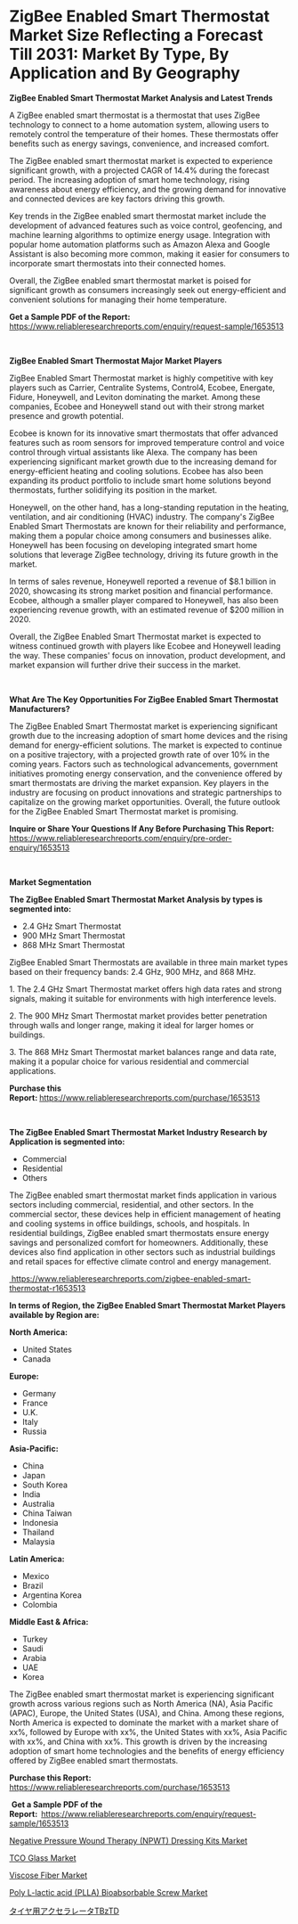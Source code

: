 <p><h1>ZigBee Enabled Smart Thermostat Market Size Reflecting a Forecast Till 2031: Market By Type, By Application and By Geography</h1></p><p><strong>ZigBee Enabled Smart Thermostat Market Analysis and Latest Trends</strong></p>
<p><p>A ZigBee enabled smart thermostat is a thermostat that uses ZigBee technology to connect to a home automation system, allowing users to remotely control the temperature of their homes. These thermostats offer benefits such as energy savings, convenience, and increased comfort.</p><p>The ZigBee enabled smart thermostat market is expected to experience significant growth, with a projected CAGR of 14.4% during the forecast period. The increasing adoption of smart home technology, rising awareness about energy efficiency, and the growing demand for innovative and connected devices are key factors driving this growth.</p><p>Key trends in the ZigBee enabled smart thermostat market include the development of advanced features such as voice control, geofencing, and machine learning algorithms to optimize energy usage. Integration with popular home automation platforms such as Amazon Alexa and Google Assistant is also becoming more common, making it easier for consumers to incorporate smart thermostats into their connected homes.</p><p>Overall, the ZigBee enabled smart thermostat market is poised for significant growth as consumers increasingly seek out energy-efficient and convenient solutions for managing their home temperature.</p></p>
<p><strong>Get a Sample PDF of the Report:&nbsp;</strong> <a href="https://www.reliableresearchreports.com/enquiry/request-sample/1653513">https://www.reliableresearchreports.com/enquiry/request-sample/1653513</a></p>
<p>&nbsp;</p>
<p><strong>ZigBee Enabled Smart Thermostat Major Market Players</strong></p>
<p><p>ZigBee Enabled Smart Thermostat market is highly competitive with key players such as Carrier, Centralite Systems, Control4, Ecobee, Energate, Fidure, Honeywell, and Leviton dominating the market. Among these companies, Ecobee and Honeywell stand out with their strong market presence and growth potential.</p><p>Ecobee is known for its innovative smart thermostats that offer advanced features such as room sensors for improved temperature control and voice control through virtual assistants like Alexa. The company has been experiencing significant market growth due to the increasing demand for energy-efficient heating and cooling solutions. Ecobee has also been expanding its product portfolio to include smart home solutions beyond thermostats, further solidifying its position in the market.</p><p>Honeywell, on the other hand, has a long-standing reputation in the heating, ventilation, and air conditioning (HVAC) industry. The company's ZigBee Enabled Smart Thermostats are known for their reliability and performance, making them a popular choice among consumers and businesses alike. Honeywell has been focusing on developing integrated smart home solutions that leverage ZigBee technology, driving its future growth in the market.</p><p>In terms of sales revenue, Honeywell reported a revenue of $8.1 billion in 2020, showcasing its strong market position and financial performance. Ecobee, although a smaller player compared to Honeywell, has also been experiencing revenue growth, with an estimated revenue of $200 million in 2020.</p><p>Overall, the ZigBee Enabled Smart Thermostat market is expected to witness continued growth with players like Ecobee and Honeywell leading the way. These companies' focus on innovation, product development, and market expansion will further drive their success in the market.</p></p>
<p>&nbsp;</p>
<p><strong>What Are The Key Opportunities For ZigBee Enabled Smart Thermostat Manufacturers?</strong></p>
<p><p>The ZigBee Enabled Smart Thermostat market is experiencing significant growth due to the increasing adoption of smart home devices and the rising demand for energy-efficient solutions. The market is expected to continue on a positive trajectory, with a projected growth rate of over 10% in the coming years. Factors such as technological advancements, government initiatives promoting energy conservation, and the convenience offered by smart thermostats are driving the market expansion. Key players in the industry are focusing on product innovations and strategic partnerships to capitalize on the growing market opportunities. Overall, the future outlook for the ZigBee Enabled Smart Thermostat market is promising.</p></p>
<p><strong>Inquire or Share Your Questions If Any Before Purchasing This Report:</strong> <a href="https://www.reliableresearchreports.com/enquiry/pre-order-enquiry/1653513">https://www.reliableresearchreports.com/enquiry/pre-order-enquiry/1653513</a></p>
<p>&nbsp;</p>
<p><strong>Market Segmentation</strong></p>
<p><strong>The ZigBee Enabled Smart Thermostat Market Analysis by types is segmented into:</strong></p>
<p><ul><li>2.4 GHz Smart Thermostat</li><li>900 MHz Smart Thermostat</li><li>868 MHz Smart Thermostat</li></ul></p>
<p><p>ZigBee Enabled Smart Thermostats are available in three main market types based on their frequency bands: 2.4 GHz, 900 MHz, and 868 MHz. </p><p>1. The 2.4 GHz Smart Thermostat market offers high data rates and strong signals, making it suitable for environments with high interference levels.</p><p>2. The 900 MHz Smart Thermostat market provides better penetration through walls and longer range, making it ideal for larger homes or buildings.</p><p>3. The 868 MHz Smart Thermostat market balances range and data rate, making it a popular choice for various residential and commercial applications.</p></p>
<p><strong>Purchase this Report:&nbsp;</strong><a href="https://www.reliableresearchreports.com/purchase/1653513">https://www.reliableresearchreports.com/purchase/1653513</a></p>
<p>&nbsp;</p>
<p><strong>The ZigBee Enabled Smart Thermostat Market Industry Research by Application is segmented into:</strong></p>
<p><ul><li>Commercial</li><li>Residential</li><li>Others</li></ul></p>
<p><p>The ZigBee enabled smart thermostat market finds application in various sectors including commercial, residential, and other sectors. In the commercial sector, these devices help in efficient management of heating and cooling systems in office buildings, schools, and hospitals. In residential buildings, ZigBee enabled smart thermostats ensure energy savings and personalized comfort for homeowners. Additionally, these devices also find application in other sectors such as industrial buildings and retail spaces for effective climate control and energy management.</p></p>
<p><a href="https://www.reliableresearchreports.com/zigbee-enabled-smart-thermostat-r1653513">&nbsp;https://www.reliableresearchreports.com/zigbee-enabled-smart-thermostat-r1653513</a></p>
<p><strong>In terms of Region, the ZigBee Enabled Smart Thermostat Market Players available by Region are:</strong></p>
<p>
    <p> <strong> North America: </strong>
        <ul>
            <li>United States</li>
            <li>Canada</li>
        </ul>
        </p> 
    <p> <strong> Europe: </strong>
        <ul>
            <li>Germany</li>
            <li>France</li>
            <li>U.K.</li>
            <li>Italy</li>
            <li>Russia</li>
        </ul>
        </p> 
    <p> <strong> Asia-Pacific: </strong>
        <ul>
            <li>China</li>
            <li>Japan</li>
            <li>South Korea</li>
            <li>India</li>
            <li>Australia</li>
            <li>China Taiwan</li>
            <li>Indonesia</li>
            <li>Thailand</li>
            <li>Malaysia</li>
        </ul>
        </p> 
    <p> <strong> Latin America: </strong>
        <ul>
            <li>Mexico</li>
            <li>Brazil</li>
            <li>Argentina Korea</li>
            <li>Colombia</li>
        </ul>
        </p> 
    <p> <strong> Middle East & Africa: </strong>
        <ul>
            <li>Turkey</li>
            <li>Saudi</li>
            <li>Arabia</li>
            <li>UAE</li>
            <li>Korea</li>
        </ul>
    </p>
    </p>
<p><p>The ZigBee enabled smart thermostat market is experiencing significant growth across various regions such as North America (NA), Asia Pacific (APAC), Europe, the United States (USA), and China. Among these regions, North America is expected to dominate the market with a market share of xx%, followed by Europe with xx%, the United States with xx%, Asia Pacific with xx%, and China with xx%. This growth is driven by the increasing adoption of smart home technologies and the benefits of energy efficiency offered by ZigBee enabled smart thermostats.</p></p>
<p><strong>Purchase this Report: </strong><a href="https://www.reliableresearchreports.com/purchase/1653513">https://www.reliableresearchreports.com/purchase/1653513</a></p>
<p>&nbsp;<strong>Get a Sample PDF of the Report:&nbsp;&nbsp;</strong><a href="https://www.reliableresearchreports.com/enquiry/request-sample/1653513">https://www.reliableresearchreports.com/enquiry/request-sample/1653513</a></p>
<p><strong></strong></p>
<p><p><a href="https://github.com/kaiserrayhan25/Market-Research-Report-List-1/blob/main/negative-pressure-wound-therapy-npwt-dressing-kits-market.md">Negative Pressure Wound Therapy (NPWT) Dressing Kits Market</a></p><p><a href="https://www.linkedin.com/pulse/tco-glass-market-size-growth-industry-analysis-segmentation-regional-hzkpf">TCO Glass Market</a></p><p><a href="https://www.linkedin.com/pulse/viscose-fiber-market-trends-focusing-insight-forecast-analysis-unqnf">Viscose Fiber Market</a></p><p><a href="https://github.com/FassouRP/Market-Research-Report-List-5/blob/main/poly-l-lactic-acid-plla-bioabsorbable-screw-market.md">Poly L-lactic acid (PLLA) Bioabsorbable Screw Market</a></p><p><a href="https://github.com/RaeJenkins1952/Market-Research-Report-List-2/blob/main/6579946176374.md">タイヤ用アクセラレータTBzTD</a></p></p>
